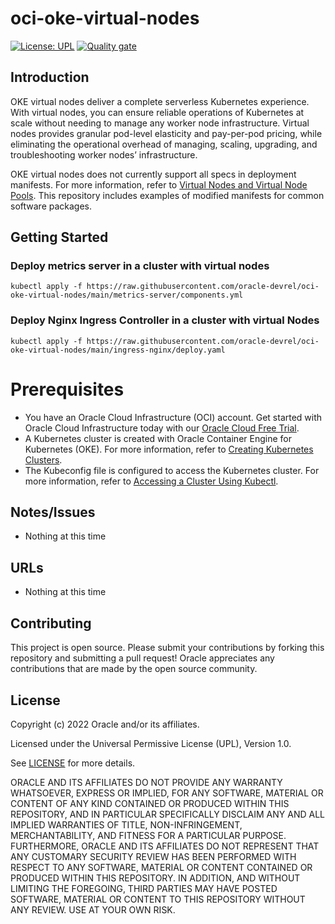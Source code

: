 # oci-oke-virtual-nodes

[![License: UPL](https://img.shields.io/badge/license-UPL-green)](https://img.shields.io/badge/license-UPL-green) [![Quality gate](https://sonarcloud.io/api/project_badges/quality_gate?project=oracle-devrel_oci-oke-virtual-nodes)](https://sonarcloud.io/dashboard?id=oracle-devrel_oci-oke-virtual-nodes)

## Introduction
OKE virtual nodes deliver a complete serverless Kubernetes experience. With virtual nodes, you can ensure reliable operations of Kubernetes at scale without needing to manage any worker node infrastructure. Virtual nodes provides granular pod-level elasticity and pay-per-pod pricing, while eliminating the operational overhead of managing, scaling, upgrading, and troubleshooting worker nodes’ infrastructure. 

OKE virtual nodes does not currently support all specs in deployment manifests. For more information, refer to [Virtual Nodes and Virtual Node Pools](https://docs.oracle.com/en-us/iaas/Content/ContEng/Tasks/contengcomparingvirtualwithmanagednodes_topic.htm#contengcomparingvirtualwithmanagednodes_topic-virtualnodes). This repository includes examples of modified manifests for common software packages.

## Getting Started
### Deploy metrics server in a cluster with virtual nodes
```
kubectl apply -f https://raw.githubusercontent.com/oracle-devrel/oci-oke-virtual-nodes/main/metrics-server/components.yml
```
### Deploy Nginx Ingress Controller in a cluster with virtual Nodes
```
kubectl apply -f https://raw.githubusercontent.com/oracle-devrel/oci-oke-virtual-nodes/main/ingress-nginx/deploy.yaml
```

# Prerequisites
- You have an Oracle Cloud Infrastructure (OCI) account. Get started with Oracle Cloud Infrastructure today with our [Oracle Cloud Free Trial](https://www.oracle.com/cloud/free/).
- A Kubernetes cluster is created with Oracle Container Engine for Kubernetes (OKE). For more information, refer to [Creating Kubernetes Clusters](https://docs.oracle.com/en-us/iaas/Content/ContEng/Tasks/contengcreatingclusterusingoke.htm).
- The Kubeconfig file is configured to access the Kubernetes cluster. For more information, refer to [Accessing a Cluster Using Kubectl](https://docs.oracle.com/en-us/iaas/Content/ContEng/Tasks/contengaccessingclusterkubectl.htm).

## Notes/Issues
* Nothing at this time

## URLs
* Nothing at this time

## Contributing
This project is open source.  Please submit your contributions by forking this repository and submitting a pull request!  Oracle appreciates any contributions that are made by the open source community.

## License
Copyright (c) 2022 Oracle and/or its affiliates.

Licensed under the Universal Permissive License (UPL), Version 1.0.

See [LICENSE](LICENSE) for more details.

ORACLE AND ITS AFFILIATES DO NOT PROVIDE ANY WARRANTY WHATSOEVER, EXPRESS OR IMPLIED, FOR ANY SOFTWARE, MATERIAL OR CONTENT OF ANY KIND CONTAINED OR PRODUCED WITHIN THIS REPOSITORY, AND IN PARTICULAR SPECIFICALLY DISCLAIM ANY AND ALL IMPLIED WARRANTIES OF TITLE, NON-INFRINGEMENT, MERCHANTABILITY, AND FITNESS FOR A PARTICULAR PURPOSE.  FURTHERMORE, ORACLE AND ITS AFFILIATES DO NOT REPRESENT THAT ANY CUSTOMARY SECURITY REVIEW HAS BEEN PERFORMED WITH RESPECT TO ANY SOFTWARE, MATERIAL OR CONTENT CONTAINED OR PRODUCED WITHIN THIS REPOSITORY. IN ADDITION, AND WITHOUT LIMITING THE FOREGOING, THIRD PARTIES MAY HAVE POSTED SOFTWARE, MATERIAL OR CONTENT TO THIS REPOSITORY WITHOUT ANY REVIEW. USE AT YOUR OWN RISK. 
